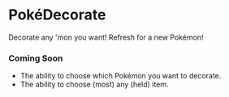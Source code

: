 # Pok&eacute;Decorate
Decorate any 'mon you want! Refresh for a new Pok&eacute;mon!

### Coming Soon
- The ability to choose which Pok&eacute;mon you want to decorate.
- The ability to choose (most) any (held) item.

